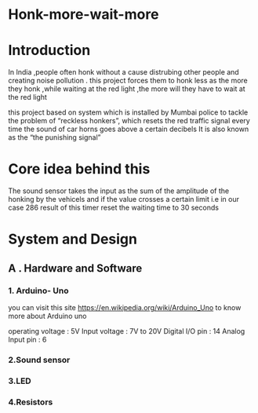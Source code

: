 # Honk-more-wait-more

# Introduction

In India ,people often honk without a cause distrubing other people and creating noise pollution .
this project forces them to honk less as the more they honk ,while waiting at the red light ,the more will they have to wait at the red light  

this project based on system which is  installed by Mumbai police  to tackle the problem of “reckless honkers”, which resets the red traffic signal every time the sound of car horns goes above a certain  decibels
It is also known as the  “the punishing signal”

# Core idea behind this

The sound sensor takes the input as the sum of the amplitude of the honking by the vehicels and if the value crosses a certain limit i.e in our case 286 result of this timer reset the waiting time to 30 seconds 

# System and Design 

## A . Hardware and Software

### 1. Arduino- Uno
you can visit this site https://en.wikipedia.org/wiki/Arduino_Uno to know more about Arduino uno

operating voltage : 5V
Input voltage : 7V to 20V
Digital I/O pin : 14
Analog Input pin : 6

### 2.Sound sensor
### 3.LED
### 4.Resistors




















